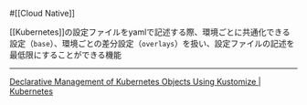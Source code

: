 #[[Cloud Native]]

[[Kubernetes]]の設定ファイルをyamlで記述する際、環境ごとに共通化できる設定（`base`）、環境ごとの差分設定（`overlays`）を扱い、設定ファイルの記述を最低限にすることができる機能

---

[Declarative Management of Kubernetes Objects Using Kustomize | Kubernetes](https://kubernetes.io/docs/tasks/manage-kubernetes-objects/kustomization/)
